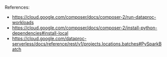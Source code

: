 References:
- https://cloud.google.com/composer/docs/composer-2/run-dataproc-workloads
- https://cloud.google.com/composer/docs/composer-2/install-python-dependencies#install-local
- https://cloud.google.com/dataproc-serverless/docs/reference/rest/v1/projects.locations.batches#PySparkBatch
